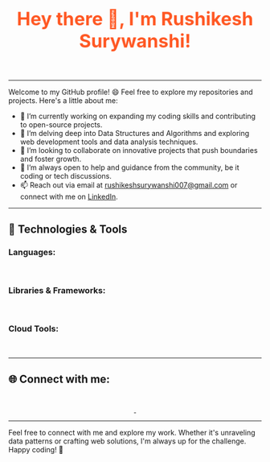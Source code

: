 <!--
**rushikesh05/rushikesh05** is a ✨ _special_ ✨ repository because its `README.md` (this file) appears on your GitHub profile.

Here are some ideas to get you started:

- 🔭 I’m currently working on ...
- 🌱 I’m currently learning ...
- 👯 I’m looking to collaborate on ...
- 🤔 I’m looking for help with ...
- 💬 Ask me about ...
- 📫 How to reach me: ...
- 😄 Pronouns: ...
- ⚡ Fun fact: ...
-->

<style>
@keyframes pulse {
  0% {
    transform: scale(1);
  }
  50% {
    transform: scale(1.05);
  }
  100% {
    transform: scale(1);
  }
}
@keyframes fadeIn {
  from {
    opacity: 0;
  }
  to {
    opacity: 1;
  }
}
@keyframes rotate {
  0% {
    transform: rotate(0deg);
  }
  100% {
    transform: rotate(360deg);
  }
}
.text-animate {
  animation: pulse 1.5s infinite;
}
.logo-animate {
  animation: fadeIn 2s ease-in-out, rotate 5s linear infinite;
}
</style>

<div style="text-align: center;">
  <h1 class="text-animate" style="font-size: 36px; font-weight: bold; color: #FF5722;">
    Hey there 👋, I'm Rushikesh Surywanshi!
  </h1>
</div>

<div style="text-align: center;">
  <img src="https://img.shields.io/badge/Code%20Master-FF6F61?style=for-the-badge&logo=code&logoColor=white" alt="Code Master" class="logo-animate" />
</div>

---

Welcome to my GitHub profile! 😄 Feel free to explore my repositories and projects. Here's a little about me:

- 🔭 I’m currently working on expanding my coding skills and contributing to open-source projects.
- 🌱 I’m delving deep into Data Structures and Algorithms and exploring web development tools and data analysis techniques.
- 👯 I’m looking to collaborate on innovative projects that push boundaries and foster growth.
- 🤔 I’m always open to help and guidance from the community, be it coding or tech discussions.
- 📫 Reach out via email at [rushikeshsurywanshi007@gmail.com](mailto:rushikeshsurywanshi007@gmail.com) or connect with me on [LinkedIn](https://www.linkedin.com/in/rushikesh-surywanshi/).

---

## 🚀 Technologies & Tools

### Languages:
<div style="text-align: center;">
  <img src="https://img.shields.io/badge/-C++-00599C?style=for-the-badge&logo=cplusplus&logoColor=white" alt="C++" class="logo-animate" />
  <img src="https://img.shields.io/badge/-Java-E34A86?style=for-the-badge&logo=openjdk&logoColor=white" alt="Java" class="logo-animate" />
  <img src="https://img.shields.io/badge/-Python-306998?style=for-the-badge&logo=python&logoColor=white" alt="Python" class="logo-animate" />
  <img src="https://img.shields.io/badge/-JavaScript-F7DF1E?style=for-the-badge&logo=javascript&logoColor=black" alt="JavaScript" class="logo-animate" />
  <img src="https://img.shields.io/badge/-HTML5-E34F26?style=for-the-badge&logo=html5&logoColor=white" alt="HTML5" class="logo-animate" />
  <img src="https://img.shields.io/badge/-CSS3-1572B6?style=for-the-badge&logo=css3&logoColor=white" alt="CSS3" class="logo-animate" />
  <img src="https://img.shields.io/badge/-MySQL-F6C008?style=for-the-badge&logo=mysql&logoColor=black" alt="MySQL" class="logo-animate" />
  <img src="https://img.shields.io/badge/-PHP-777BB4?style=for-the-badge&logo=php&logoColor=white" alt="PHP" class="logo-animate" />
</div>

### Libraries & Frameworks:
<div style="text-align: center;">
  <img src="https://img.shields.io/badge/-React-61DAFB?style=for-the-badge&logo=react&logoColor=black" alt="React" class="logo-animate" />
  <img src="https://img.shields.io/badge/-Bootstrap-563D7C?style=for-the-badge&logo=bootstrap&logoColor=white" alt="Bootstrap" class="logo-animate" />
  <img src="https://img.shields.io/badge/-Node.js-339933?style=for-the-badge&logo=node.js&logoColor=white" alt="Node.js" class="logo-animate" />
  <img src="https://img.shields.io/badge/-MongoDB-47A248?style=for-the-badge&logo=mongodb&logoColor=white" alt="MongoDB" class="logo-animate" />
</div>

### Cloud Tools:
<div style="text-align: center;">
  <img src="https://img.shields.io/badge/-GitHub%20Pages-181717?style=for-the-badge&logo=github&logoColor=white" alt="GitHub Pages" class="logo-animate" />
  <img src="https://img.shields.io/badge/-AWS-232F3E?style=for-the-badge&logo=amazonaws&logoColor=white" alt="AWS" class="logo-animate" />
  <img src="https://img.shields.io/badge/-Azure-0089D6?style=for-the-badge&logo=microsoftazure&logoColor=white" alt="Azure" class="logo-animate" />
  <img src="https://img.shields.io/badge/-Google%20Cloud-4285F4?style=for-the-badge&logo=googlecloud&logoColor=white" alt="Google Cloud" class="logo-animate" />
  <img src="https://img.shields.io/badge/-Git-F05032?style=for-the-badge&logo=git&logoColor=white" alt="Git" class="logo-animate" />
</div>

---

## 🌐 Connect with me:
<div style="text-align: center;">
  <a href="https://www.instagram.com/thenameisrushi07/" target="_blank">
    <img src="https://img.shields.io/badge/Instagram-E4405F?style=for-the-badge&logo=instagram&logoColor=white" height="35" alt="Instagram" class="logo-animate" />
  </a>
  <a href="https://www.linkedin.com/in/rushikesh-surywanshi/" target="_blank">
    <img src="https://img.shields.io/badge/LinkedIn-0077B5?style=for-the-badge&logo=linkedin&logoColor=white" height="35" alt="LinkedIn" class="logo-animate" />
  </a>
</div>

---

Feel free to connect with me and explore my work. Whether it's unraveling data patterns or crafting web solutions, I'm always up for the challenge. Happy coding! 🚀
